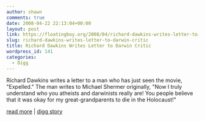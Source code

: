```yaml
---
author: shawn
comments: true
date: 2008-04-22 22:13:04+00:00
layout: post
link: https://floatingboy.org/2008/04/richard-dawkins-writes-letter-to-darwin-critic/
slug: richard-dawkins-writes-letter-to-darwin-critic
title: Richard Dawkins Writes Letter to Darwin Critic
wordpress_id: 141
categories:
  - Digg
---
```


Richard Dawkins writes a letter to a man who has just seen the movie, "Expelled." The man writes to Michael Shermer originally, "Now I truly understand who you atheists and darwinists really are! You people believe that it was okay for my great-grandparents to die in the Holocaust!"

[read more](http://richarddawkins.net/article,2488,An-Open-Letter-to-David-J,Richard-Dawkins) | [digg story](http://digg.com/general_sciences/Richard_Dawkins_Writes_Letter_to_Darwin_Critic)

